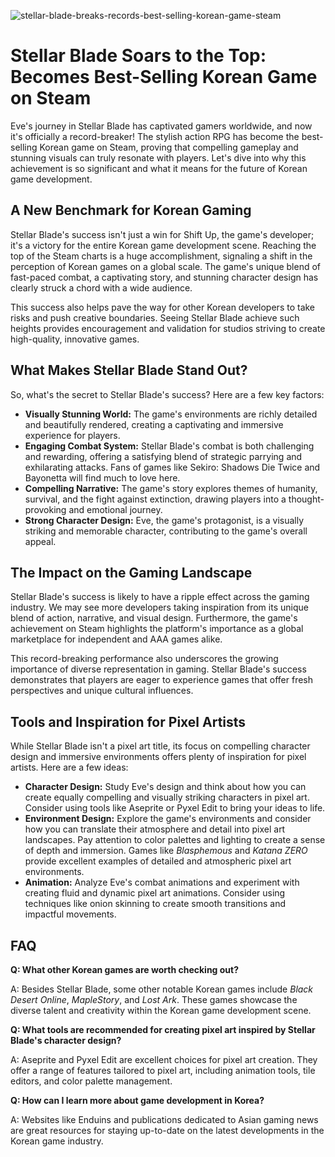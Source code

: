 ![stellar-blade-breaks-records-best-selling-korean-game-steam](https://images.pexels.com/photos/3520696/pexels-photo-3520696.jpeg?auto=compress&cs=tinysrgb&fit=crop&h=627&w=1200)

# Stellar Blade Soars to the Top: Becomes Best-Selling Korean Game on Steam

Eve's journey in Stellar Blade has captivated gamers worldwide, and now it's officially a record-breaker! The stylish action RPG has become the best-selling Korean game on Steam, proving that compelling gameplay and stunning visuals can truly resonate with players. Let's dive into why this achievement is so significant and what it means for the future of Korean game development.

## A New Benchmark for Korean Gaming

Stellar Blade's success isn't just a win for Shift Up, the game's developer; it's a victory for the entire Korean game development scene. Reaching the top of the Steam charts is a huge accomplishment, signaling a shift in the perception of Korean games on a global scale. The game's unique blend of fast-paced combat, a captivating story, and stunning character design has clearly struck a chord with a wide audience. 

This success also helps pave the way for other Korean developers to take risks and push creative boundaries. Seeing Stellar Blade achieve such heights provides encouragement and validation for studios striving to create high-quality, innovative games.

## What Makes Stellar Blade Stand Out?

So, what's the secret to Stellar Blade's success? Here are a few key factors:

*   **Visually Stunning World:** The game's environments are richly detailed and beautifully rendered, creating a captivating and immersive experience for players.
*   **Engaging Combat System:** Stellar Blade's combat is both challenging and rewarding, offering a satisfying blend of strategic parrying and exhilarating attacks. Fans of games like Sekiro: Shadows Die Twice and Bayonetta will find much to love here.
*   **Compelling Narrative:** The game's story explores themes of humanity, survival, and the fight against extinction, drawing players into a thought-provoking and emotional journey.
*   **Strong Character Design:** Eve, the game's protagonist, is a visually striking and memorable character, contributing to the game's overall appeal.

## The Impact on the Gaming Landscape

Stellar Blade's success is likely to have a ripple effect across the gaming industry. We may see more developers taking inspiration from its unique blend of action, narrative, and visual design. Furthermore, the game's achievement on Steam highlights the platform's importance as a global marketplace for independent and AAA games alike.

This record-breaking performance also underscores the growing importance of diverse representation in gaming. Stellar Blade's success demonstrates that players are eager to experience games that offer fresh perspectives and unique cultural influences.

## Tools and Inspiration for Pixel Artists

While Stellar Blade isn't a pixel art title, its focus on compelling character design and immersive environments offers plenty of inspiration for pixel artists. Here are a few ideas:

*   **Character Design:** Study Eve's design and think about how you can create equally compelling and visually striking characters in pixel art. Consider using tools like Aseprite or Pyxel Edit to bring your ideas to life.
*   **Environment Design:** Explore the game's environments and consider how you can translate their atmosphere and detail into pixel art landscapes. Pay attention to color palettes and lighting to create a sense of depth and immersion. Games like *Blasphemous* and *Katana ZERO* provide excellent examples of detailed and atmospheric pixel art environments.
*   **Animation:** Analyze Eve's combat animations and experiment with creating fluid and dynamic pixel art animations. Consider using techniques like onion skinning to create smooth transitions and impactful movements.

## FAQ

**Q: What other Korean games are worth checking out?**

A: Besides Stellar Blade, some other notable Korean games include *Black Desert Online*, *MapleStory*, and *Lost Ark*. These games showcase the diverse talent and creativity within the Korean game development scene.

**Q: What tools are recommended for creating pixel art inspired by Stellar Blade's character design?**

A: Aseprite and Pyxel Edit are excellent choices for pixel art creation. They offer a range of features tailored to pixel art, including animation tools, tile editors, and color palette management.

**Q: How can I learn more about game development in Korea?**

A: Websites like Enduins and publications dedicated to Asian gaming news are great resources for staying up-to-date on the latest developments in the Korean game industry.
